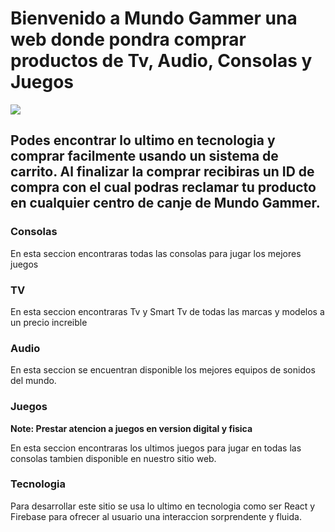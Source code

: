 # Bienvenido a Mundo Gammer una web donde pondra comprar productos de Tv, Audio, Consolas y Juegos

![](Funcionamiento.gif)

## Podes encontrar lo ultimo en tecnologia y comprar facilmente usando un sistema de carrito. Al finalizar la comprar recibiras un ID de compra con el cual podras reclamar tu producto en cualquier centro de canje de Mundo Gammer.


### Consolas

En esta seccion encontraras todas las consolas para jugar los mejores juegos

### TV

En esta seccion encontraras Tv y Smart Tv de todas las marcas y modelos a un precio increible

### Audio

En esta seccion se encuentran disponible los mejores equipos de sonidos del mundo.

### Juegos

**Note: Prestar atencion a juegos en version digital y fisica**

En esta seccion encontraras los ultimos juegos para jugar en todas las consolas tambien disponible en nuestro sitio web.

### Tecnologia

Para desarrollar este sitio se usa lo ultimo en tecnologia como ser React y Firebase para ofrecer al usuario una interaccion sorprendente y fluida.
